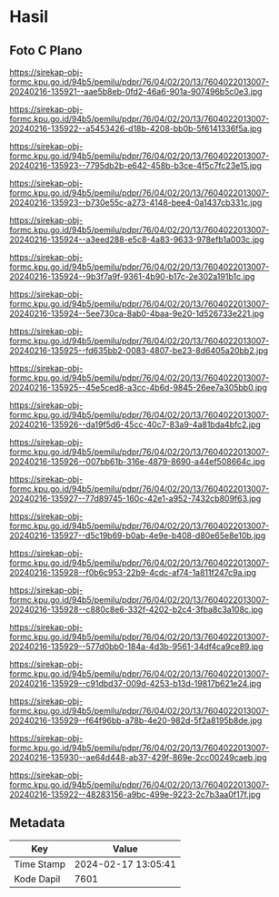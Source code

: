 # Hasil

## Foto C Plano

https://sirekap-obj-formc.kpu.go.id/94b5/pemilu/pdpr/76/04/02/20/13/7604022013007-20240216-135921--aae5b8eb-0fd2-46a6-901a-907496b5c0e3.jpg

https://sirekap-obj-formc.kpu.go.id/94b5/pemilu/pdpr/76/04/02/20/13/7604022013007-20240216-135922--a5453426-d18b-4208-bb0b-5f6141336f5a.jpg

https://sirekap-obj-formc.kpu.go.id/94b5/pemilu/pdpr/76/04/02/20/13/7604022013007-20240216-135923--7795db2b-e642-458b-b3ce-4f5c7fc23e15.jpg

https://sirekap-obj-formc.kpu.go.id/94b5/pemilu/pdpr/76/04/02/20/13/7604022013007-20240216-135923--b730e55c-a273-4148-bee4-0a1437cb331c.jpg

https://sirekap-obj-formc.kpu.go.id/94b5/pemilu/pdpr/76/04/02/20/13/7604022013007-20240216-135924--a3eed288-e5c8-4a83-9633-978efb1a003c.jpg

https://sirekap-obj-formc.kpu.go.id/94b5/pemilu/pdpr/76/04/02/20/13/7604022013007-20240216-135924--9b3f7a9f-9361-4b90-b17c-2e302a191b1c.jpg

https://sirekap-obj-formc.kpu.go.id/94b5/pemilu/pdpr/76/04/02/20/13/7604022013007-20240216-135924--5ee730ca-8ab0-4baa-9e20-1d526733e221.jpg

https://sirekap-obj-formc.kpu.go.id/94b5/pemilu/pdpr/76/04/02/20/13/7604022013007-20240216-135925--fd635bb2-0083-4807-be23-8d6405a20bb2.jpg

https://sirekap-obj-formc.kpu.go.id/94b5/pemilu/pdpr/76/04/02/20/13/7604022013007-20240216-135925--45e5ced8-a3cc-4b6d-9845-26ee7a305bb0.jpg

https://sirekap-obj-formc.kpu.go.id/94b5/pemilu/pdpr/76/04/02/20/13/7604022013007-20240216-135926--da19f5d6-45cc-40c7-83a9-4a81bda4bfc2.jpg

https://sirekap-obj-formc.kpu.go.id/94b5/pemilu/pdpr/76/04/02/20/13/7604022013007-20240216-135926--007bb61b-316e-4879-8690-a44ef508664c.jpg

https://sirekap-obj-formc.kpu.go.id/94b5/pemilu/pdpr/76/04/02/20/13/7604022013007-20240216-135927--77d89745-160c-42e1-a952-7432cb809f63.jpg

https://sirekap-obj-formc.kpu.go.id/94b5/pemilu/pdpr/76/04/02/20/13/7604022013007-20240216-135927--d5c19b69-b0ab-4e9e-b408-d80e65e8e10b.jpg

https://sirekap-obj-formc.kpu.go.id/94b5/pemilu/pdpr/76/04/02/20/13/7604022013007-20240216-135928--f0b6c953-22b9-4cdc-af74-1a811f247c9a.jpg

https://sirekap-obj-formc.kpu.go.id/94b5/pemilu/pdpr/76/04/02/20/13/7604022013007-20240216-135928--c880c8e6-332f-4202-b2c4-3fba8c3a108c.jpg

https://sirekap-obj-formc.kpu.go.id/94b5/pemilu/pdpr/76/04/02/20/13/7604022013007-20240216-135929--577d0bb0-184a-4d3b-9561-34df4ca9ce89.jpg

https://sirekap-obj-formc.kpu.go.id/94b5/pemilu/pdpr/76/04/02/20/13/7604022013007-20240216-135929--c91dbd37-009d-4253-b13d-19817b621e24.jpg

https://sirekap-obj-formc.kpu.go.id/94b5/pemilu/pdpr/76/04/02/20/13/7604022013007-20240216-135929--f64f96bb-a78b-4e20-982d-5f2a8195b8de.jpg

https://sirekap-obj-formc.kpu.go.id/94b5/pemilu/pdpr/76/04/02/20/13/7604022013007-20240216-135930--ae64d448-ab37-429f-869e-2cc00249caeb.jpg

https://sirekap-obj-formc.kpu.go.id/94b5/pemilu/pdpr/76/04/02/20/13/7604022013007-20240216-135922--48283156-a9bc-499e-9223-2c7b3aa0f17f.jpg


## Metadata

| Key        | Value               |
| ---------- | ------------------- |
| Time Stamp | 2024-02-17 13:05:41 |
| Kode Dapil | 7601                |




